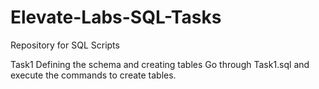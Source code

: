 # Elevate-Labs-SQL-Tasks
Repository for SQL Scripts

Task1 
Defining the schema and creating tables
Go through Task1.sql and execute the commands to create tables.
